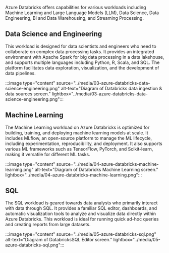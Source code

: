 Azure Databricks offers capabilities for various workloads including Machine Learning and Large Language Models (LLM), Data Science, Data Engineering, BI and Data Warehousing, and Streaming Processing.

## Data Science and Engineering

This workload is designed for data scientists and engineers who need to collaborate on complex data processing tasks. It provides an integrated environment with Apache Spark for big data processing in a data lakehouse, and supports multiple languages including Python, R, Scala, and SQL. The platform facilitates data exploration, visualization, and the development of data pipelines.

:::image type="content" source="../media/03-azure-databricks-data-science-engineering.png" alt-text="Diagram of Databricks data ingestion & data sources screen." lightbox="../media/03-azure-databricks-data-science-engineering.png":::

## Machine Learning

The Machine Learning workload on Azure Databricks is optimized for building, training, and deploying machine learning models at scale. It includes MLflow, an open-source platform to manage the ML lifecycle, including experimentation, reproducibility, and deployment. It also supports various ML frameworks such as TensorFlow, PyTorch, and Scikit-learn, making it versatile for different ML tasks.

:::image type="content" source="../media/04-azure-databricks-machine-learning.png" alt-text="Diagram of Databricks Machine Learning screen." lightbox="../media/04-azure-databricks-machine-learning.png":::

## SQL

The SQL workload is geared towards data analysts who primarily interact with data through SQL. It provides a familiar SQL editor, dashboards, and automatic visualization tools to analyze and visualize data directly within Azure Databricks. This workload is ideal for running quick ad-hoc queries and creating reports from large datasets.

:::image type="content" source="../media/05-azure-databricks-sql.png" alt-text="Diagram of DatabricksSQL Editor screen." lightbox="../media/05-azure-databricks-sql.png":::
